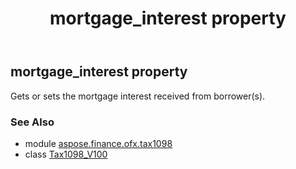 ﻿---
title: mortgage_interest property
second_title: Aspose.Finance for Python via .NET API References
description: 
type: docs
weight: 90
url: /python-net/aspose.finance.ofx.tax1098/tax1098_v100/mortgage_interest/
is_root: false
---

## mortgage_interest property


Gets or sets the mortgage interest received from borrower(s).

### See Also
* module [aspose.finance.ofx.tax1098](../../)
* class [Tax1098_V100](/finance/python-net/aspose.finance.ofx.tax1098/tax1098_v100)

